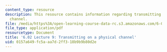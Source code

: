 ```yaml
---
content_type: resource
description: This resource contains information regarding transmitting on a physical
  channel.
file: /media/https%3A/open-learning-course-data-rc.s3.amazonaws.com/6-02-introduction-to-eecs-ii-digital-communication-systems-fall-2012/0157a649fc5aaa7d2ff318b9b9b80d2e_MIT6_02F12_lec09.pdf
file_type: application/pdf
resourcetype: Document
title: '6.02 Lecture 9: Transmitting on a physical channel'
uid: 0157a649-fc5a-aa7d-2ff3-18b9b9b80d2e
---
```

